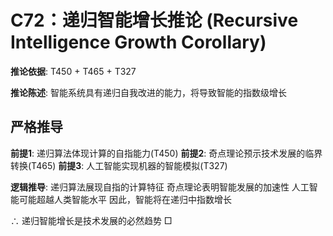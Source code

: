 # C72：递归智能增长推论 (Recursive Intelligence Growth Corollary)

**推论依据**: T450 + T465 + T327

**推论陈述**: 智能系统具有递归自我改进的能力，将导致智能的指数级增长

## 严格推导

**前提1**: 递归算法体现计算的自指能力(T450)
**前提2**: 奇点理论预示技术发展的临界转换(T465)
**前提3**: 人工智能实现机器的智能模拟(T327)

**逻辑推导**:
递归算法展现自指的计算特征
奇点理论表明智能发展的加速性
人工智能可能超越人类智能水平
因此，智能将在递归中指数增长

∴ 递归智能增长是技术发展的必然趋势 □